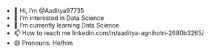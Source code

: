 - 👋 Hi, I’m @Aaditya97735
- 👀 I’m interested in Data Science
- 🌱 I’m currently learning Data Science
- 📫 How to reach me linkedin.com/in/aaditya-agnihotri-2680b3265/
- 😄 Pronouns: He/him


<!---
Aaditya97735/Aaditya97735 is a ✨ special ✨ repository because its `README.md` (this file) appears on your GitHub profile.
You can click the Preview link to take a look at your changes.
--->
